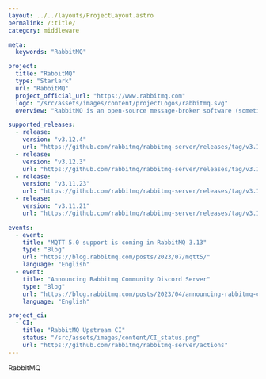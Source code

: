 ```yaml
---
layout: ../../layouts/ProjectLayout.astro
permalink: /:title/
category: middleware

meta:
  keywords: "RabbitMQ"

project:
  title: "RabbitMQ"
  type: "Starlark"
  url: "RabbitMQ"
  project_official_url: "https://www.rabbitmq.com"
  logo: "/src/assets/images/content/projectLogos/rabbitmq.svg"
  overview: "RabbitMQ is an open-source message-broker software (sometimes called message-oriented middleware) that originally implemented the Advanced Message Queuing Protocol (AMQP) and has since been extended with a plug-in architecture to support Streaming Text Oriented Messaging Protocol (STOMP), MQ Telemetry Transport (MQTT), and other protocols."

supported_releases:
  - release:
    version: "v3.12.4"
    url: "https://github.com/rabbitmq/rabbitmq-server/releases/tag/v3.12.4"
  - release:
    version: "v3.12.3"
    url: "https://github.com/rabbitmq/rabbitmq-server/releases/tag/v3.12.3"
  - release:
    version: "v3.11.23"
    url: "https://github.com/rabbitmq/rabbitmq-server/releases/tag/v3.11.23"
  - release:
    version: "v3.11.21"
    url: "https://github.com/rabbitmq/rabbitmq-server/releases/tag/v3.11.21"

events:
  - event:
    title: "MQTT 5.0 support is coming in RabbitMQ 3.13"
    type: "Blog"
    url: "https://blog.rabbitmq.com/posts/2023/07/mqtt5/"
    language: "English"
  - event:
    title: "Announcing Rabbitmq Community Discord Server"
    type: "Blog"
    url: "https://blog.rabbitmq.com/posts/2023/04/announcing-rabbitmq-community-discord-server/"
    language: "English"

project_ci:
  - CI:
    title: "RabbitMQ Upstream CI"
    status: "/src/assets/images/content/CI_status.png"
    url: "https://github.com/rabbitmq/rabbitmq-server/actions"
---
```


<p>RabbitMQ</p>
